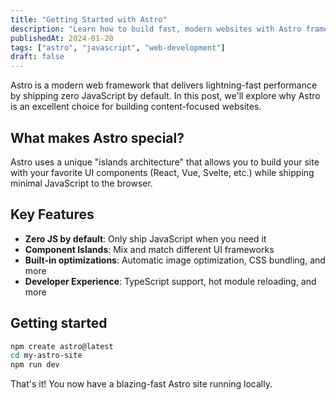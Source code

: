 ```yaml
---
title: "Getting Started with Astro"
description: "Learn how to build fast, modern websites with Astro framework and why it's perfect for content-focused sites."
publishedAt: 2024-01-20
tags: ["astro", "javascript", "web-development"]
draft: false
---
```


Astro is a modern web framework that delivers lightning-fast performance by shipping zero JavaScript by default. In this post, we'll explore why Astro is an excellent choice for building content-focused websites.

## What makes Astro special?

Astro uses a unique "islands architecture" that allows you to build your site with your favorite UI components (React, Vue, Svelte, etc.) while shipping minimal JavaScript to the browser.

## Key Features

- **Zero JS by default**: Only ship JavaScript when you need it
- **Component Islands**: Mix and match different UI frameworks
- **Built-in optimizations**: Automatic image optimization, CSS bundling, and more
- **Developer Experience**: TypeScript support, hot module reloading, and more

## Getting started

```bash
npm create astro@latest
cd my-astro-site
npm run dev
```

That's it! You now have a blazing-fast Astro site running locally.
